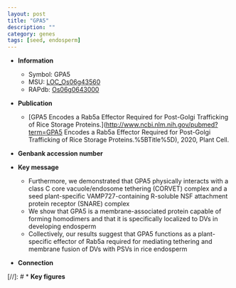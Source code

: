 ```yaml
---
layout: post
title: "GPA5"
description: ""
category: genes
tags: [seed, endosperm]
---
```


* **Information**  
    + Symbol: GPA5  
    + MSU: [LOC_Os06g43560](http://rice.plantbiology.msu.edu/cgi-bin/ORF_infopage.cgi?orf=LOC_Os06g43560)  
    + RAPdb: [Os06g0643000](http://rapdb.dna.affrc.go.jp/viewer/gbrowse_details/irgsp1?name=Os06g0643000)  

* **Publication**  
    + [GPA5 Encodes a Rab5a Effector Required for Post-Golgi Trafficking of Rice Storage Proteins.](http://www.ncbi.nlm.nih.gov/pubmed?term=GPA5 Encodes a Rab5a Effector Required for Post-Golgi Trafficking of Rice Storage Proteins.%5BTitle%5D), 2020, Plant Cell.

* **Genbank accession number**  

* **Key message**  
    + Furthermore, we demonstrated that GPA5 physically interacts with a class C core vacuole/endosome tethering (CORVET) complex and a seed plant-specific VAMP727-containing R-soluble NSF attachment protein receptor (SNARE) complex
    + We show that GPA5 is a membrane-associated protein capable of forming homodimers and that it is specifically localized to DVs in developing endosperm
    + Collectively, our results suggest that GPA5 functions as a plant-specific effector of Rab5a required for mediating tethering and membrane fusion of DVs with PSVs in rice endosperm

* **Connection**  

[//]: # * **Key figures**  


